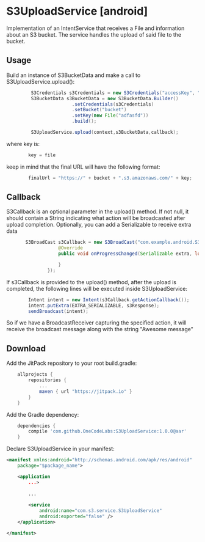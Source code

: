 # S3UploadService [android]
Implementation of an IntentService that receives a File and information about an S3 bucket. The service handles the upload of said file to the bucket.

Usage
--------
Build an instance of S3BucketData and make a call to S3UploadService.upload():
```java
         S3Credentials s3Credentials = new S3Credentials("accessKey", "secretKey");
         S3BucketData s3BucketData = new S3BucketData.Builder()
                        .setCredentials(s3Credentials)
                        .setBucket("bucket")
                        .setKey(new File("adfasfd"))
                        .build();

         S3UploadService.upload(context,s3BucketData,callback);
```
where key is:
```java
        key = file
```

keep in mind that the final URL will have the following format:
```java
        finalUrl = "https://" + bucket + ".s3.amazonaws.com/" + key;
```

Callback
--------
S3Callback is an optional parameter in the upload() method. If not null, it should contain a String indicating what action will be broadcasted after upload completion. Optionally, you can add a Serializable to receive extra data

```java
       S3BroadCast s3Callback = new S3BroadCast("com.example.android.S3_UPLOAD_COMPLETED", extra, new S3BroadCast.S3Callback() {
                   @Override
                   public void onProgressChanged(Serializable extra, long bytesCurrent, long bytesTotal) {

                   }
               });
```
If s3Callback is provided to the upload() method, after the upload is completed, the following lines will be executed inside S3UploadService:
```java
        Intent intent = new Intent(s3Callback.getActionCallback());
        intent.putExtra(EXTRA_SERIALIZABLE, s3Response);
        sendBroadcast(intent);
```
So if we have a BroadcastReceiver capturing the specified action, it will receive the broadcast message along with the string "Awesome message"

Download
--------
Add the JitPack repository to your root build.gradle:

```groovy
	allprojects {
		repositories {
			...
			maven { url "https://jitpack.io" }
		}
	}
```
Add the Gradle dependency:
```groovy
	dependencies {
		compile 'com.github.OneCodeLabs:S3UploadService:1.0.0@aar'
	}
```
Declare S3UploadService in your manifest:
```xml
<manifest xmlns:android="http://schemas.android.com/apk/res/android"
    package="$package_name">

    <application
        ...>
        
        ...
        
        <service
            android:name="com.s3.service.S3UploadService"
            android:exported="false" />
    </application>

</manifest>

```
